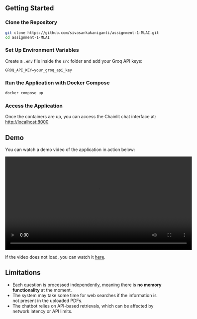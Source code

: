 ## Getting Started

### Clone the Repository
```bash
git clone https://github.com/sivasankakaniganti/assignment-1-MLAI.git
cd assignment-1-MLAI
```

### Set Up Environment Variables
Create a `.env` file inside the `src` folder and add your Groq API keys:
```env
GROQ_API_KEY=your_groq_api_key
```

### Run the Application with Docker Compose
```bash
docker compose up
```

### Access the Application
Once the containers are up, you can access the Chainlit chat interface at:
[http://localhost:8000](http://localhost:8000)

## Demo
You can watch a demo video of the application in action below:

<video width="600" controls>
  <source src="videos/demo.mp4" type="video/mp4">
  Your browser does not support the video tag.
</video>

If the video does not load, you can watch it [here](videos/demo.mp4).

## Limitations
- Each question is processed independently, meaning there is **no memory functionality** at the moment.
- The system may take some time for web searches if the information is not present in the uploaded PDFs.
- The chatbot relies on API-based retrievals, which can be affected by network latency or API limits.

